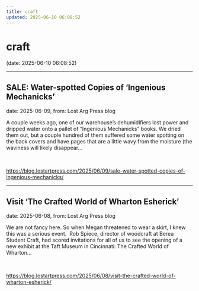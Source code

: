 ```yaml
---
title: craft
updated: 2025-06-10 06:08:52
---
```


# craft

(date: 2025-06-10 06:08:52)

---

## SALE: Water-spotted Copies of ‘Ingenious Mechanicks’

date: 2025-06-09, from: Lost Arg Press blog

A couple weeks ago, one of our warehouse’s dehumidifiers lost power and dripped water onto a pallet of “Ingenious Mechanicks” books. We dried them out, but a couple hundred of them suffered some water spotting on the back covers and have pages that are a little wavy from the moisture (the waviness will likely disappear... 

<br> 

<https://blog.lostartpress.com/2025/06/09/sale-water-spotted-copies-of-ingenious-mechanicks/>

---

## Visit ‘The Crafted World of Wharton Esherick’

date: 2025-06-08, from: Lost Arg Press blog

We are not fancy here. So when Megan threatened to wear a skirt, I knew this was a serious event.&#160; Rob Spiece, director of woodcraft at Berea Student Craft, had scored invitations for all of us to see the opening of a new exhibit at the Taft Museum in Cincinnati: The Crafted World of Wharton... 

<br> 

<https://blog.lostartpress.com/2025/06/08/visit-the-crafted-world-of-wharton-esherick/>

